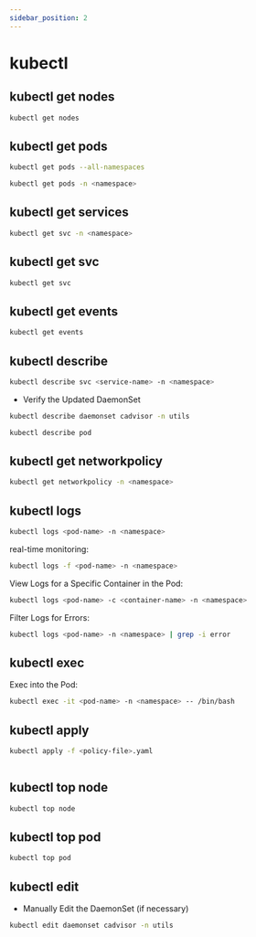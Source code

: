 ```yaml
---
sidebar_position: 2
---
```


# kubectl

## kubectl get nodes
```bash
kubectl get nodes
```
## kubectl get pods
```bash
kubectl get pods --all-namespaces
```
```bash
kubectl get pods -n <namespace>
```
## kubectl get services
```bash
kubectl get svc -n <namespace>
```
## kubectl get svc
```bash
kubectl get svc
```
## kubectl get events
```bash
kubectl get events
```

## kubectl describe
```bash
kubectl describe svc <service-name> -n <namespace>
```
- Verify the Updated DaemonSet
```bash
kubectl describe daemonset cadvisor -n utils
```

```bash
kubectl describe pod
```

## kubectl get networkpolicy
```bash
kubectl get networkpolicy -n <namespace>
```
## kubectl logs
```bash
kubectl logs <pod-name> -n <namespace>
```
real-time monitoring:
```bash
kubectl logs -f <pod-name> -n <namespace>
```
View Logs for a Specific Container in the Pod:
```bash
kubectl logs <pod-name> -c <container-name> -n <namespace>
```
Filter Logs for Errors:
```bash
kubectl logs <pod-name> -n <namespace> | grep -i error
```
## kubectl exec
Exec into the Pod:
```bash
kubectl exec -it <pod-name> -n <namespace> -- /bin/bash
```
## kubectl apply
```bash
kubectl apply -f <policy-file>.yaml
```
```bash

```
## kubectl top node
```bash
kubectl top node
```

## kubectl top pod
```bash
kubectl top pod
```

## kubectl edit
- Manually Edit the DaemonSet (if necessary)
```bash
kubectl edit daemonset cadvisor -n utils
```
